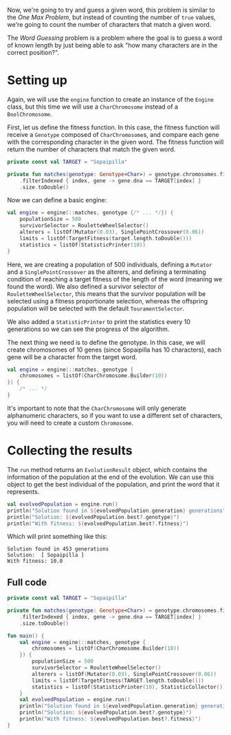 Now, we're going to try and guess a given word, this problem is similar to the _One Max Problem_, 
but instead of counting the number of `true` values, we're going to count the number of characters
that match a given word. 

The _Word Guessing_ problem is a problem where the goal is to guess a word of known length by just
being able to ask "how many characters are in the correct position?".

# Setting up

Again, we will use the `engine` function to create an instance of the `Engine` class, but this time
we will use a ``CharChromosome`` instead of a ``BoolChromosome``. 

First, let us define the fitness function.
In this case, the fitness function will receive a ``Genotype`` composed of ``CharChromosome``s, and
compare each gene with the corresponding character in the given word. The fitness function will
return the number of characters that match the given word.

```kotlin
private const val TARGET = "Sopaipilla"

private fun matches(genotype: Genotype<Char>) = genotype.chromosomes.first().genes
    .filterIndexed { index, gene -> gene.dna == TARGET[index] }
    .size.toDouble()
```


Now we can define a basic engine:

```kotlin
val engine = engine(::matches, genotype {/* ... */}) {
    populationSize = 500
    survivorSelector = RouletteWheelSelector()
    alterers = listOf(Mutator(0.03), SinglePointCrossover(0.06))
    limits = listOf(TargetFitness(target.length.toDouble()))
    statistics = listOf(StatisticPrinter(10))
}
```

Here, we are creating a population of 500 individuals, defining a ``Mutator`` and a 
``SinglePointCrossover`` as the alterers, and defining a terminating condition of reaching a target
fitness of the length of the word (meaning we found the word).
We also defined a survivor selector of ``RouletteWheelSelector``, this means that the survivor 
population will be selected using a fitness proportionate selection, whereas the offspring 
population will be selected with the default ``TouramentSelector``.

We also added a ``StatisticPrinter`` to print the statistics every 10 generations so we can see the
progress of the algorithm.

The next thing we need is to define the genotype. 
In this case, we will create chromosomes of 10 genes (since Sopaipilla has 10 characters), each gene 
will be a character from the target word.

```kotlin
val engine = engine(::matches, genotype {
    chromosomes = listOf(CharChromosome.Builder(10))
}) {
    /* ... */
}
```

It's important to note that the ``CharChromosome`` will only generate alphanumeric characters, so
if you want to use a different set of characters, you will need to create a custom ``Chromosome``.

# Collecting the results

The ``run`` method returns an ``EvolutionResult`` object, which contains the information of the 
population at the end of the evolution.
We can use this object to get the best individual of the population, and print the word that it
represents.

```kotlin
val evolvedPopulation = engine.run()
println("Solution found in ${evolvedPopulation.generation} generations")
println("Solution: ${evolvedPopulation.best?.genotype}")
println("With fitness: ${evolvedPopulation.best?.fitness}")
```

Which will print something like this:

```
Solution found in 453 generations
Solution:  [ Sopaipilla ] 
With fitness: 10.0
```

## Full code

```kotlin
private const val TARGET = "Sopaipilla"

private fun matches(genotype: Genotype<Char>) = genotype.chromosomes.first().genes
    .filterIndexed { index, gene -> gene.dna == TARGET[index] }
    .size.toDouble()

fun main() {
    val engine = engine(::matches, genotype {
        chromosomes = listOf(CharChromosome.Builder(10))
    }) {
        populationSize = 500
        survivorSelector = RouletteWheelSelector()
        alterers = listOf(Mutator(0.03), SinglePointCrossover(0.06))
        limits = listOf(TargetFitness(TARGET.length.toDouble()))
        statistics = listOf(StatisticPrinter(10), StatisticCollector())
    }
    val evolvedPopulation = engine.run()
    println("Solution found in ${evolvedPopulation.generation} generations")
    println("Solution: ${evolvedPopulation.best?.genotype}")
    println("With fitness: ${evolvedPopulation.best?.fitness}")
}
```